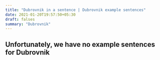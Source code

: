```yaml
---
title: "Dubrovnik in a sentence | Dubrovnik example sentences"
date: 2021-01-20T19:57:50+05:30
draft: falses
summary: "Dubrovnik"
---
```

## Unfortunately, we have no example sentences for Dubrovnik                 

